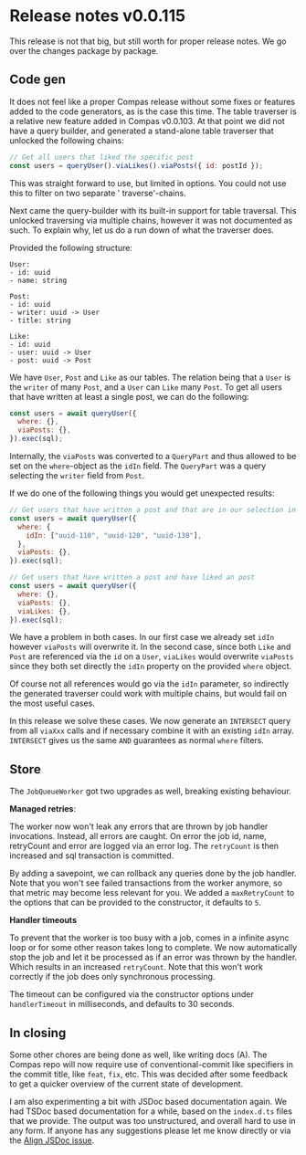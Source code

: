 # Release notes v0.0.115

This release is not that big, but still worth for proper release notes. We go
over the changes package by package.

## Code gen

It does not feel like a proper Compas release without some fixes or features
added to the code generators, as is the case this time. The table traverser is a
relative new feature added in Compas v0.0.103. At that point we did not have a
query builder, and generated a stand-alone table traverser that unlocked the
following chains:

```js
// Get all users that liked the specific post
const users = queryUser().viaLikes().viaPosts({ id: postId });
```

This was straight forward to use, but limited in options. You could not use this
to filter on two separate ' traverse'-chains.

Next came the query-builder with its built-in support for table traversal. This
unlocked traversing via multiple chains, however it was not documented as such.
To explain why, let us do a run down of what the traverser does.

Provided the following structure:

```
User:
- id: uuid
- name: string

Post:
- id: uuid
- writer: uuid -> User
- title: string

Like:
- id: uuid
- user: uuid -> User
- post: uuid -> Post
```

We have `User`, `Post` and `Like` as our tables. The relation being that a
`User` is the `writer` of many `Post`, and a `User` can `Like` many `Post`. To
get all users that have written at least a single post, we can do the following:

```js
const users = await queryUser({
  where: {},
  viaPosts: {},
}).exec(sql);
```

Internally, the `viaPosts` was converted to a `QueryPart` and thus allowed to be
set on the `where`-object as the `idIn` field. The `QueryPart` was a query
selecting the `writer` field from `Post`.

If we do one of the following things you would get unexpected results:

```js
// Get users that have written a post and that are in our selection in 'idIn'.
const users = await queryUser({
  where: {
    idIn: ["uuid-110", "uuid-120", "uuid-130"],
  },
  viaPosts: {},
}).exec(sql);

// Get users that have written a post and have liked an post
const users = await queryUser({
  where: {},
  viaPosts: {},
  viaLikes: {},
}).exec(sql);
```

We have a problem in both cases. In our first case we already set `idIn` however
`viaPosts` will overwrite it. In the second case, since both `Like` and `Post`
are referenced via the `id` on a `User`, `viaLikes` would overwrite `viaPosts`
since they both set directly the `idIn` property on the provided `where` object.

Of course not all references would go via the `idIn` parameter, so indirectly
the generated traverser could work with multiple chains, but would fail on the
most useful cases.

In this release we solve these cases. We now generate an `INTERSECT` query from
all `viaXxx` calls and if necessary combine it with an existing `idIn` array.
`INTERSECT` gives us the same `AND` guarantees as normal `where` filters.

## Store

The `JobQueueWorker` got two upgrades as well, breaking existing behaviour.

**Managed retries**:

The worker now won't leak any errors that are thrown by job handler invocations.
Instead, all errors are caught. On error the job id, name, retryCount and error
are logged via an error log. The `retryCount` is then increased and sql
transaction is committed.

By adding a savepoint, we can rollback any queries done by the job handler. Note
that you won't see failed transactions from the worker anymore, so that metric
may become less relevant for you. We added a `maxRetryCount` to the options that
can be provided to the constructor, it defaults to `5`.

**Handler timeouts**

To prevent that the worker is too busy with a job, comes in a infinite async
loop or for some other reason takes long to complete. We now automatically stop
the job and let it be processed as if an error was thrown by the handler. Which
results in an increased `retryCount`. Note that this won't work correctly if the
job does only synchronous processing.

The timeout can be configured via the constructor options under `handlerTimeout`
in milliseconds, and defaults to 30 seconds.

## In closing

Some other chores are being done as well, like writing docs (A). The Compas repo
will now require use of conventional-commit like specifiers in the commit title,
like `feat`, `fix`, etc. This was decided after some feedback to get a quicker
overview of the current state of development.

I am also experimenting a bit with JSDoc based documentation again. We had TSDoc
based documentation for a while, based on the `index.d.ts` files that we
provide. The output was too unstructured, and overall hard to use in any form.
If anyone has any suggestions please let me know directly or via the
[Align JSDoc issue](https://github.com/compasjs/compas/issues/568).
